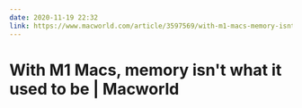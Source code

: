 ```yaml
---
date: 2020-11-19 22:32
link: https://www.macworld.com/article/3597569/with-m1-macs-memory-isnt-what-it-used-to-be.html
---
```


# With M1 Macs, memory isn't what it used to be | Macworld 